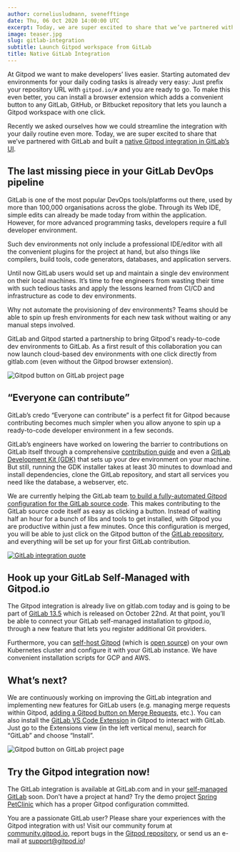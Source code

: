 ```yaml
---
author: corneliusludmann, svenefftinge
date: Thu, 06 Oct 2020 14:00:00 UTC
excerpt: Today, we are super excited to share that we’ve partnered with GitLab and built a native Gitpod integration in GitLab’s UI.
image: teaser.jpg
slug: gitlab-integration
subtitle: Launch Gitpod workspace from GitLab
title: Native GitLab Integration
---
```


<script context="module">
  export const prerender = true;
</script>

At Gitpod we want to make developers’ lives easier. Starting automated dev environments for your daily coding tasks is already very easy: Just prefix your repository URL with `gitpod.io/#` and you are ready to go. To make this even better, you can install a browser extension which adds a convenient button to any GitLab, GitHub, or Bitbucket repository that lets you launch a Gitpod workspace with one click.

Recently we asked ourselves how we could streamline the integration with your daily routine even more. Today, we are super excited to share that we’ve partnered with GitLab and built a [native Gitpod integration in GitLab’s UI](https://gitlab.com/gitlab-org/gitlab/-/merge_requests/37985).

## The last missing piece in your GitLab DevOps pipeline

GitLab is one of the most popular DevOps tools/platforms out there, used by more than 100,000 organisations across the globe. Through its Web IDE, simple edits can already be made today from within the application. However, for more advanced programming tasks, developers require a full developer environment.

Such dev environments not only include a professional IDE/editor with all the convenient plugins for the project at hand, but also things like compilers, build tools, code generators, databases, and application servers.

Until now GitLab users would set up and maintain a single dev environment on their local machines. It’s time to free engineers from wasting their time with such tedious tasks and apply the lessons learned from CI/CD and infrastructure as code to dev environments.

Why not automate the provisioning of dev environments? Teams should be able to spin up fresh environments for each new task without waiting or any manual steps involved.

GitLab and Gitpod started a partnership to bring Gitpod's ready-to-code dev environments to GitLab. As a first result of this collaboration you can now launch cloud-based dev environments with one click directly from gitlab.com (even without the Gitpod browser extension).

![Gitpod button on GitLab project page](../../../static/images/blog/gitlab-integration/gitpod-button-on-gitlab.png)

## “Everyone can contribute”

GitLab’s credo “Everyone can contribute” is a perfect fit for Gitpod because contributing becomes much simpler when you allow anyone to spin up a ready-to-code developer environment in a few seconds.

GitLab’s engineers have worked on lowering the barrier to contributions on GitLab itself through a comprehensive [contribution guide](https://about.gitlab.com/community/contribute/) and even a [GitLab Development Kit (GDK)](https://gitlab.com/gitlab-org/gitlab-development-kit) that sets up your dev environment on your machine. But still, running the GDK installer takes at least 30 minutes to download and install dependencies, clone the GitLab repository, and start all services you need like the database, a webserver, etc.

We are currently helping the GitLab team <a class="no-nowrap" href="https://gitlab.com/gitlab-org/gitlab/-/merge_requests/43103">to build a fully-automated Gitpod configuration for the GitLab source code</a>. This makes contributing to the GitLab source code itself as easy as clicking a button. Instead of waiting half an hour for a bunch of libs and tools to get installed, with Gitpod you are productive within just a few minutes. Once this configuration is merged, you will be able to just click on the Gitpod button of the [GitLab repository](https://gitlab.com/gitlab-org/gitlab), and everything will be set up for your first GitLab contribution.

[![GitLab integration quote](../../../static/images/blog/gitlab-integration/gitlab-integration-quote.png)](https://gitlab.com/gitlab-org/gitlab-development-kit/-/issues/1076#note_419638250)

## Hook up your GitLab Self-Managed with Gitpod.io

The Gitpod integration is already live on gitlab.com today and is going to be part of [GitLab&nbsp;13.5](https://gitlab.com/gitlab-com/www-gitlab-com/-/merge_requests/61933) which is released on October 22nd. At that point, you’ll be able to connect your GitLab self-managed installation to gitpod.io, through a new feature that lets you register additional Git providers.

Furthermore, you can [self-host Gitpod](/self-hosted) (which is [open source](https://github.com/gitpod-io/gitpod)) on your own Kubernetes cluster and configure it with your GitLab instance. We have convenient installation scripts for GCP and AWS.

## What’s next?

We are continuously working on improving the GitLab integration and implementing new features for GitLab users (e.g. managing merge requests within Gitpod, [adding a Gitpod button on Merge Requests](https://gitlab.com/gitlab-org/gitlab/-/merge_requests/43352), etc.). You can also install the [GitLab VS Code Extension](https://open-vsx.org/extension/GitLab/gitlab-workflow) in Gitpod to interact with GitLab. Just go to the Extensions view (in the left vertical menu), search for “GitLab” and choose “Install”.

![Gitpod button on GitLab project page](../../../static/images/blog/gitlab-integration/gitlab-vscode-extension.png)

## Try the Gitpod integration now!

The GitLab integration is available at GitLab.com and in your [self-managed GitLab](https://gitlab.com/help/integration/gitpod.md) soon. Don’t have a project at hand? Try the demo project [Spring PetClinic](https://gitlab.com/gitpod/spring-petclinic) which has a proper Gitpod configuration committed.

You are a passionate GitLab user? Please share your experiences with the Gitpod integration with us! Visit our community forum at [community.gitpod.io](https://community.gitpod.io/), report bugs in the [Gitpod repository](https://github.com/gitpod-io/gitpod/), or send us an e-mail at support@gitpod.io!
